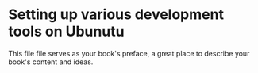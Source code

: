 # Setting up various development tools on Ubunutu

This file file serves as your book's preface, a great place to describe your book's content and ideas.

